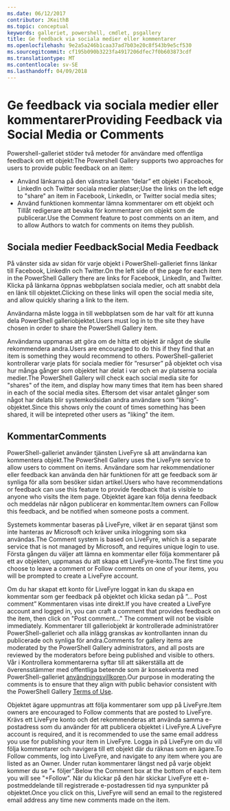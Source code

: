 ```yaml
---
ms.date: 06/12/2017
contributor: JKeithB
ms.topic: conceptual
keywords: galleriet, powershell, cmdlet, psgallery
title: Ge feedback via sociala medier eller kommentarer
ms.openlocfilehash: 9e2a5a246b1caa37ad7b03e20c8f543b9e5cf530
ms.sourcegitcommit: cf195b090b3223fa4917206dfec7f0b603873cdf
ms.translationtype: MT
ms.contentlocale: sv-SE
ms.lasthandoff: 04/09/2018
---
```

# <a name="providing-feedback-via-social-media-or-comments"></a><span data-ttu-id="3f382-103">Ge feedback via sociala medier eller kommentarer</span><span class="sxs-lookup"><span data-stu-id="3f382-103">Providing Feedback via Social Media or Comments</span></span>

<span data-ttu-id="3f382-104">Powershell-galleriet stöder två metoder för användare med offentliga feedback om ett objekt:</span><span class="sxs-lookup"><span data-stu-id="3f382-104">The Powershell Gallery supports two approaches for users to provide public feedback on an item:</span></span>

* <span data-ttu-id="3f382-105">Använd länkarna på den vänstra kanten ”delar” ett objekt i Facebook, LinkedIn och Twitter sociala medier platser;</span><span class="sxs-lookup"><span data-stu-id="3f382-105">Use the links on the left edge to "share" an item in Facebook, LinkedIn, or Twitter social media sites;</span></span>
* <span data-ttu-id="3f382-106">Använd funktionen kommentar lämna kommentarer om ett objekt och Tillåt redigerare att bevaka för kommentarer om objekt som de publicerar.</span><span class="sxs-lookup"><span data-stu-id="3f382-106">Use the Comment feature to post comments on an item, and to allow Authors to watch for comments on items they publish.</span></span>

## <a name="social-media-feedback"></a><span data-ttu-id="3f382-107">Sociala medier Feedback</span><span class="sxs-lookup"><span data-stu-id="3f382-107">Social Media Feedback</span></span>
<span data-ttu-id="3f382-108">På vänster sida av sidan för varje objekt i PowerShell-galleriet finns länkar till Facebook, LinkedIn och Twitter.</span><span class="sxs-lookup"><span data-stu-id="3f382-108">On the left side of the page for each item in the PowerShell Gallery there are links for Facebook, LinkedIn, and Twitter.</span></span>
<span data-ttu-id="3f382-109">Klicka på länkarna öppnas webbplatsen sociala medier, och att snabbt dela en länk till objektet.</span><span class="sxs-lookup"><span data-stu-id="3f382-109">Clicking on these links will open the social media site, and allow quickly sharing a link to the item.</span></span>

<span data-ttu-id="3f382-110">Användarna måste logga in till webbplatsen som de har valt för att kunna dela PowerShell galleriobjektet.</span><span class="sxs-lookup"><span data-stu-id="3f382-110">Users must log in to the site they have chosen in order to share the PowerShell Gallery item.</span></span>

<span data-ttu-id="3f382-111">Användarna uppmanas att göra om de hitta ett objekt är något de skulle rekommendera andra.</span><span class="sxs-lookup"><span data-stu-id="3f382-111">Users are encouraged to do this if they find that an item is something they would recommend to others.</span></span>
<span data-ttu-id="3f382-112">PowerShell-galleriet kontrollerar varje plats för sociala medier för ”resurser” på objektet och visa hur många gånger som objektet har delat i var och en av platserna sociala medier.</span><span class="sxs-lookup"><span data-stu-id="3f382-112">The PowerShell Gallery will check each social media site for "shares" of the item, and display how many times that item has been shared in each of the social media sites.</span></span>
<span data-ttu-id="3f382-113">Eftersom det visar antalet gånger som något har delats blir systemkodsidan andra användare som ”liking”-objektet.</span><span class="sxs-lookup"><span data-stu-id="3f382-113">Since this shows only the count of times something has been shared, it will be intepreted other users as "liking" the item.</span></span>


## <a name="comments"></a><span data-ttu-id="3f382-114">Kommentar</span><span class="sxs-lookup"><span data-stu-id="3f382-114">Comments</span></span>
<span data-ttu-id="3f382-115">PowerShell-galleriet använder tjänsten LiveFyre så att användarna kan kommentera objekt.</span><span class="sxs-lookup"><span data-stu-id="3f382-115">The PowerShell Gallery uses the LiveFyre service to allow users to comment on items.</span></span>
<span data-ttu-id="3f382-116">Användare som har rekommendationer eller feedback kan använda den här funktionen för att ge feedback som är synliga för alla som besöker sidan artikel.</span><span class="sxs-lookup"><span data-stu-id="3f382-116">Users who have recommendations or feedback can use this feature to provide feedback that is visible to anyone who visits the item page.</span></span>
<span data-ttu-id="3f382-117">Objektet ägare kan följa denna feedback och meddelas när någon publicerar en kommentar.</span><span class="sxs-lookup"><span data-stu-id="3f382-117">Item owners can Follow this feedback, and be notified when someone posts a comment.</span></span>

<span data-ttu-id="3f382-118">Systemets kommentar baseras på LiveFyre, vilket är en separat tjänst som inte hanteras av Microsoft och kräver unika inloggning som ska användas.</span><span class="sxs-lookup"><span data-stu-id="3f382-118">The Comment system is based on LiveFyre, which is a separate service that is not managed by Microsoft, and requires unique login to use.</span></span>
<span data-ttu-id="3f382-119">Första gången du väljer att lämna en kommentar eller följa kommentarer på ett av objekten, uppmanas du att skapa ett LiveFyre-konto.</span><span class="sxs-lookup"><span data-stu-id="3f382-119">The first time you choose to leave a comment or Follow comments on one of your items, you will be prompted to create a LiveFyre account.</span></span>

<span data-ttu-id="3f382-120">Om du har skapat ett konto för LiveFyre loggat in kan du skapa en kommentar som ger feedback på objektet och klicka sedan på ”... Post comment” Kommentaren visas inte direkt.</span><span class="sxs-lookup"><span data-stu-id="3f382-120">If you have created a LiveFyre account and logged in, you can craft a comment that provides feedback on the item, then click on "Post comment..." The comment will not be visible immediately.</span></span>
<span data-ttu-id="3f382-121">Kommentarer till galleriobjekt är kontrollerade administratörer PowerShell-galleriet och alla inlägg granskas av kontrollanten innan du publicerade och synliga för andra.</span><span class="sxs-lookup"><span data-stu-id="3f382-121">Comments for gallery items are moderated by the PowerShell Gallery administrators, and all posts are reviewed by the moderators before being published and visible to others.</span></span>
<span data-ttu-id="3f382-122">Vår i Kontrollera kommentarerna syftar till att säkerställa att de överensstämmer med offentliga beteende som är konsekventa med PowerShell-galleriet [användningsvillkoren](https://www.powershellgallery.com/policies/Terms).</span><span class="sxs-lookup"><span data-stu-id="3f382-122">Our purpose in moderating the comments is to ensure that they align with public behavior consistent with the PowerShell Gallery [Terms of Use](https://www.powershellgallery.com/policies/Terms).</span></span>

<span data-ttu-id="3f382-123">Objektet ägare uppmuntras att följa kommentarer som upp på LiveFyre.</span><span class="sxs-lookup"><span data-stu-id="3f382-123">Item owners are encouraged to Follow comments that are posted to LiveFyre.</span></span>
<span data-ttu-id="3f382-124">Krävs ett LiveFyre konto och det rekommenderas att använda samma e-postadress som du använder för att publicera objektet i LiveFyre.</span><span class="sxs-lookup"><span data-stu-id="3f382-124">A LiveFyre account is required, and it is recommended to use the same email address you use for publishing your item in LiveFyre.</span></span>
<span data-ttu-id="3f382-125">Logga in på LiveFyre om du vill följa kommentarer och navigera till ett objekt där du räknas som en ägare.</span><span class="sxs-lookup"><span data-stu-id="3f382-125">To Follow comments, log into LiveFyre, and navigate to any item where you are listed as an Owner.</span></span>
<span data-ttu-id="3f382-126">Under rutan kommentarer längst ned på varje objekt kommer du se ”+ följer”.</span><span class="sxs-lookup"><span data-stu-id="3f382-126">Below the Comment box at the bottom of each item you will see "+Follow".</span></span>
<span data-ttu-id="3f382-127">När du klickar på den här skickar LiveFyre ett e-postmeddelande till registrerade e-postadressen tid nya synpunkter på objektet.</span><span class="sxs-lookup"><span data-stu-id="3f382-127">Once you click on this, LiveFyre will send an email to the registered email address any time new comments made on the item.</span></span>